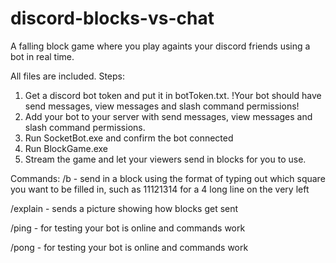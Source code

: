 # discord-blocks-vs-chat
A falling block game where you play againts your discord friends using a bot in real time. 

All files are included.
Steps:
1) Get a discord bot token and put it in botToken.txt. !Your bot should have send messages, view messages and slash command permissions!
2) Add your bot to your server with send messages, view messages and slash command permissions.
3) Run SocketBot.exe and confirm the bot connected
4) Run BlockGame.exe
5) Stream the game and let your viewers send in blocks for you to use.
   
Commands:
/b - send in a block using the format of typing out which square you want to be filled in, such as 11121314 for a 4 long line on the very left

/explain - sends a picture showing how blocks get sent

/ping - for testing your bot is online and commands work

/pong - for testing your bot is online and commands work


